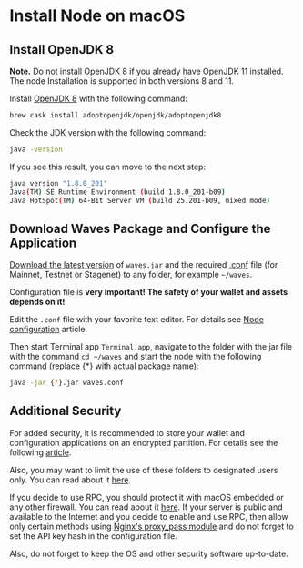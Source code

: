 # Install Node on macOS

## Install OpenJDK 8

**Note.** Do not install OpenJDK 8 if you already have OpenJDK 11 installed. The node Installation is supported in both versions 8 and 11.

Install [OpenJDK 8](https://github.com/AdoptOpenJDK/homebrew-openjdk) with the following command:

```bash
brew cask install adoptopenjdk/openjdk/adoptopenjdk8
```

Check the JDK version with the following command:

```bash
java -version
```

If you see this result, you can move to the next step:

```bash
java version "1.8.0_201"
Java(TM) SE Runtime Environment (build 1.8.0_201-b09)
Java HotSpot(TM) 64-Bit Server VM (build 25.201-b09, mixed mode)
```

## Download Waves Package and Configure the Application

[Download the latest version](https://github.com/wavesplatform/Waves/releases) of `waves.jar` and the required [.conf](https://github.com/wavesplatform/Waves/tree/master/node) file (for Mainnet, Testnet or Stagenet) to any folder, for example `~/waves`.

Configuration file is **very important! The safety of your wallet and assets depends on it!**

Edit the `.conf` file with your favorite text editor. For details see [Node configuration](/en/waves-node/node-configuration) article.

Then start Terminal app `Terminal.app`, navigate to the folder with the jar file with the command `cd ~/waves` and start the node with the following command (replace {*} with actual package name):

```bash
java -jar {*}.jar waves.conf
```

## Additional Security

For added security, it is recommended to store your wallet and configuration applications on an encrypted partition. For details see the following [article](https://support.apple.com/en-us/HT208344).

Also, you may want to limit the use of these folders to designated users only. You can read about it [here](http://ss64.com/osx/chown.html).

If you decide to use RPC, you should protect it with macOS embedded or any other firewall. You can read about it [here](https://support.apple.com/en-us/HT201642). If your server is public and available to the Internet and you decide to enable and use RPC, then allow only certain methods using [Nginx's proxy\_pass module](http://nginx.org/ru/docs/http/ngx_http_proxy_module.html) and do not forget to set the API key hash in the configuration file.

Also, do not forget to keep the OS and other security software up-to-date.
